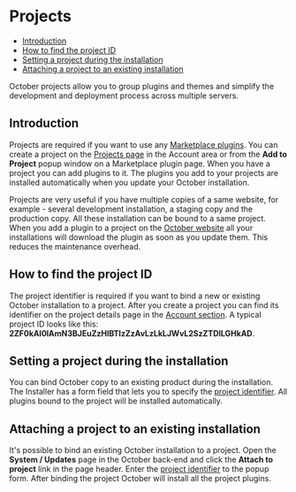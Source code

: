# Projects

- [Introduction](#introduction)
- [How to find the project ID](#project-id)
- [Setting a project during the installation](#installation-project)
- [Attaching a project to an existing installation](#existing-project)

October projects allow you to group plugins and themes and simplify the development and deployment process across multiple servers.

<a name="introduction" class="anchor" href="#introduction"></a>
## Introduction

Projects are required if you want to use any [Marketplace plugins](/plugins). You can create a project on the [Projects page](/account/projects) in the Account area or from the **Add to Project** popup window on a Marketplace plugin page. When you have a project you can add plugins to it. The plugins you add to your projects are installed automatically when you update your October installation.

Projects are very useful if you have multiple copies of a same website, for example - several development installation, a staging copy and the production copy. All these installation can be bound to a same project. When you add a plugin to a project on the [October website](/) all your installations will download the plugin as soon as you update them. This reduces the maintenance overhead.

<a name="project-id" class="anchor" href="#project-id"></a>
## How to find the project ID

The project identifier is required if you want to bind a new or existing October installation to a project. After you create a project you can find its identifier on the project details page in the [Account section](/account/projects). A typical project ID looks like this: **2ZF0kAl0lAmN3BJEuZzHlBTIzZzAvLzLkLJWvL2SzZTDlLGHkAD**.

<a name="installation-project" class="anchor" href="#installation-project"></a>
## Setting a project during the installation

You can bind October copy to an existing product during the installation. The Installer has a form field that lets you to specify the [project identifier](#project-id). All plugins bound to the project will be installed automatically.

<a name="existing-project" class="anchor" href="#existing-project"></a>
## Attaching a project to an existing installation

It's possible to bind an existing October installation to a project. Open the **System / Updates** page in the October back-end and click the **Attach to project** link in the page header. Enter the [project identifier](#project-id) to the popup form. After binding the project October will install all the project plugins.